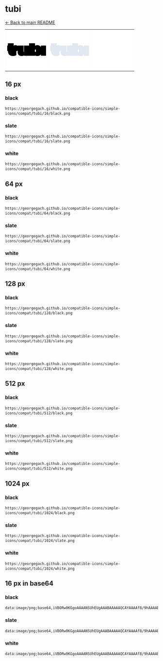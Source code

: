 # tubi

[← Back to main README](../../README.md)

<table><tr>
  <td><img src="./128/black.png" width="128" alt="tubi black icon" /></td>
  <td><img src="./128/slate.png" width="128" alt="tubi slate icon" /></td>
  <td><img src="./128/white.png" width="128" alt="tubi white icon" /></td>
</tr></table>

## 16 px

### black
```
https://georgegach.github.io/compatible-icons/simple-icons/compat/tubi/16/black.png
```

### slate
```
https://georgegach.github.io/compatible-icons/simple-icons/compat/tubi/16/slate.png
```

### white
```
https://georgegach.github.io/compatible-icons/simple-icons/compat/tubi/16/white.png
```

## 64 px

### black
```
https://georgegach.github.io/compatible-icons/simple-icons/compat/tubi/64/black.png
```

### slate
```
https://georgegach.github.io/compatible-icons/simple-icons/compat/tubi/64/slate.png
```

### white
```
https://georgegach.github.io/compatible-icons/simple-icons/compat/tubi/64/white.png
```

## 128 px

### black
```
https://georgegach.github.io/compatible-icons/simple-icons/compat/tubi/128/black.png
```

### slate
```
https://georgegach.github.io/compatible-icons/simple-icons/compat/tubi/128/slate.png
```

### white
```
https://georgegach.github.io/compatible-icons/simple-icons/compat/tubi/128/white.png
```

## 512 px

### black
```
https://georgegach.github.io/compatible-icons/simple-icons/compat/tubi/512/black.png
```

### slate
```
https://georgegach.github.io/compatible-icons/simple-icons/compat/tubi/512/slate.png
```

### white
```
https://georgegach.github.io/compatible-icons/simple-icons/compat/tubi/512/white.png
```

## 1024 px

### black
```
https://georgegach.github.io/compatible-icons/simple-icons/compat/tubi/1024/black.png
```

### slate
```
https://georgegach.github.io/compatible-icons/simple-icons/compat/tubi/1024/slate.png
```

### white
```
https://georgegach.github.io/compatible-icons/simple-icons/compat/tubi/1024/white.png
```

## 16 px in base64

### black
```
data:image/png;base64,iVBORw0KGgoAAAANSUhEUgAAABAAAAAQCAYAAAAf8/9hAAAABmJLR0QA/wD/AP+gvaeTAAAAsklEQVQ4je3OvUrCARQF8J8fmfwNXNykQIdeoIdo8mHaWnoA3yR3R8GtZwhqSvuAgsRBEpF/yxnEwaVGDxwOl3PuuZcj/gV3GOPmQGaUzGDfqGCBNr7wgld08Ig+GrhAN/4CE1zFU4br6Cb6lLISs+gKW7zjDWUVH/lmnfZ55lq4iwcsUdgJdfNOgedcvkQzrOfyGc7Rwnd2WxWc4DYl95himFCBU/yk7BO95K6ze8Rf8QvyIir3lDmNvQAAAABJRU5ErkJggg==
```

### slate
```
data:image/png;base64,iVBORw0KGgoAAAANSUhEUgAAABAAAAAQCAYAAAAf8/9hAAAABmJLR0QA/wD/AP+gvaeTAAABAUlEQVQ4je2Ru0oDYRhEz/ybbGRF10IlmiDoK6Sws/WVbHwAK2ufwFjbKnZWtoKFhS4rrhdwTeElyj8W0SJglzanGfgYDgMfTJkY3Ty87iZmU3Dabef7/5WK+/pI0mxIdNBZmj8eE9xWdS3IBc82BfhOISzKvop4Qwqp7TWgAxQStaNOkHuSUhVV7V/ZEEiRvrEbQteGDLyKKDFd8LsIrYgfwRZaCUYVgMUnUGOXAMYJOBmbi84jcSDI/m5BcAgayswBpdElgO02kDOyNUbBltAC8AYhAdCF3VyuBjtW7EXct9KzhK89KbzIzhzdQvrAniHoyXidqD5iW3ZzohdOGfEDtHRt7qTJOa0AAAAASUVORK5CYII=
```

### white
```
data:image/png;base64,iVBORw0KGgoAAAANSUhEUgAAABAAAAAQCAYAAAAf8/9hAAAABmJLR0QA/wD/AP+gvaeTAAAAwUlEQVQ4je3QPUqDURCF4eeLJhFBtLDQGATdgr2tlYuxs3EBrkTtLQN27kBIkSpEEBUMFv4hHJsRJIWFtjlwi+GceWfmMtf/leQkyWWSo18yF5U5nPWaJFOs4hFj3GIdQ+yig21slT/FAHvoNElSsI8Kf2IRIyyjhwn6eEUX9wg2W7grwHvRJ1Uv1PupazwXGLRwVtNXqvmmvI06TW0E+1jDyze8SdLGcd10jiuc4qkmdfGGJTxgp3IHaM9+6lx/0BdUjj70mlGJsgAAAABJRU5ErkJggg==
```

